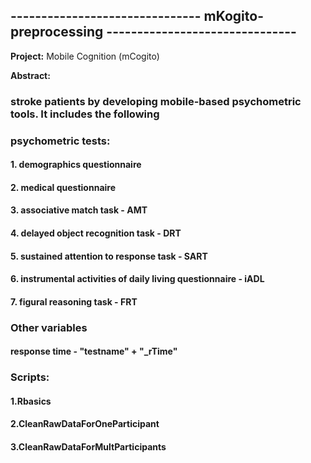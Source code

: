 ## ------------------------------- mKogito-preprocessing ------------------------------- ### 
**Project:** Mobile Cognition (mCogito) 

**Abstract:** 

### stroke patients by developing mobile-based psychometric tools. It includes the following 
### psychometric tests:

#### 1. demographics questionnaire
#### 2. medical questionnaire
#### 3. associative match task - AMT
#### 4. delayed object recognition task - DRT
#### 5. sustained attention to response task - SART
#### 6. instrumental activities of daily living questionnaire - iADL 
#### 7. figural reasoning task - FRT 

### Other variables 
#### response time - "testname" + "_rTime"
  
### Scripts: 
#### 1.Rbasics
#### 2.CleanRawDataForOneParticipant
#### 3.CleanRawDataForMultParticipants


